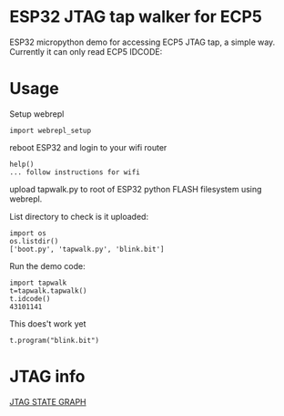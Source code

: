 # ESP32 JTAG tap walker for ECP5

ESP32 micropython demo for accessing ECP5 JTAG tap, a simple way.
Currently it can only read ECP5 IDCODE:

# Usage

Setup webrepl

    import webrepl_setup

reboot ESP32 and login to your wifi router

    help()
    ... follow instructions for wifi

upload tapwalk.py to root of ESP32 python FLASH filesystem
using webrepl.

List directory to check is it uploaded:

    import os
    os.listdir()
    ['boot.py', 'tapwalk.py', 'blink.bit']

Run the demo code:

    import tapwalk
    t=tapwalk.tapwalk()
    t.idcode()
    43101141

This does't work yet

    t.program("blink.bit")

# JTAG info

[JTAG STATE GRAPH](https://www.xjtag.com/about-jtag/jtag-a-technical-overview/tap_state_machine1)
